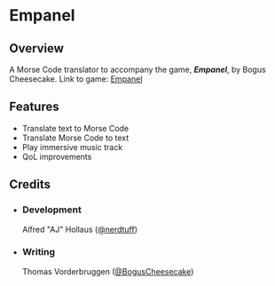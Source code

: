# Empanel
## Overview
A Morse Code translator to accompany the game, ***Empanel***, by Bogus Cheesecake.
Link to game: [Empanel](https://www.boguscheesecake.com/empanel "Empanel | Bogus Cheesecake")

## Features
- Translate text to Morse Code
- Translate Morse Code to text
- Play immersive music track
- QoL improvements

## Credits
- ### Development
    Alfred "AJ" Hollaus ([@nerdtuff](https://www.nerdtuff.com "@nerdtuff"))
- ### Writing
    Thomas Vorderbruggen ([@BogusCheesecake](https://www.boguscheesecake.com "@BogusCheesecake"))